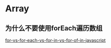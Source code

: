 # Array

## 为什么不要使用forEach遍历数组
[for-vs-for-each-vs-for-in-vs-for-of-in-javascript](http://thecodebarbarian.com/for-vs-for-each-vs-for-in-vs-for-of-in-javascript.html)
